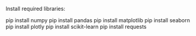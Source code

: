 Install required libraries:

pip install numpy
pip install pandas
pip install matplotlib
pip install seaborn
pip install plotly
pip install scikit-learn
pip install requests
